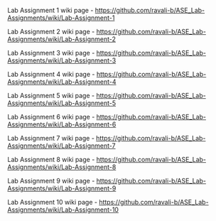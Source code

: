 Lab Assignment 1 wiki page - https://github.com/ravali-b/ASE_Lab-Assignments/wiki/Lab-Assignment-1

Lab Assignment 2 wiki page - https://github.com/ravali-b/ASE_Lab-Assignments/wiki/Lab-Assignment-2

Lab Assignment 3 wiki page - https://github.com/ravali-b/ASE_Lab-Assignments/wiki/Lab-Assignment-3

Lab Assignment 4 wiki page - https://github.com/ravali-b/ASE_Lab-Assignments/wiki/Lab-Assignment-4

Lab Assignment 5 wiki page - https://github.com/ravali-b/ASE_Lab-Assignments/wiki/Lab-Assignment-5

Lab Assignment 6 wiki page - https://github.com/ravali-b/ASE_Lab-Assignments/wiki/Lab-Assignment-6

Lab Assignment 7 wiki page - https://github.com/ravali-b/ASE_Lab-Assignments/wiki/Lab-Assignment-7

Lab Assignment 8 wiki page - https://github.com/ravali-b/ASE_Lab-Assignments/wiki/Lab-Assignment-8

Lab Assignment 9 wiki page - https://github.com/ravali-b/ASE_Lab-Assignments/wiki/Lab-Assignment-9

Lab Assignment 10 wiki page - https://github.com/ravali-b/ASE_Lab-Assignments/wiki/Lab-Assignment-10
